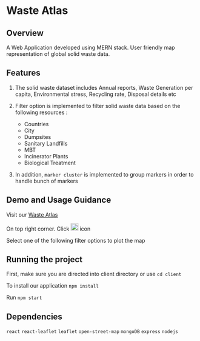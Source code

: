 # Waste Atlas 

## Overview 

A Web Application developed using MERN stack. User friendly map representation of global solid waste data.

## Features 

1. The solid waste dataset includes Annual reports, Waste Generation per capita, Environmental stress, Recycling rate, Disposal details etc

2. Filter option is implemented to filter solid waste data based on the following resources :

    * Countries
    * City
    * Dumpsites 
    * Sanitary Landfills
    * MBT
    * Incinerator Plants
    * Biological Treatment

3. In addition, `marker cluster` is implemented to group markers in order to handle bunch of markers


## Demo and Usage Guidance

Visit our [Waste Atlas](https://objective-beaver-c92b91.netlify.app/)

On top right corner. Click <img src="https://image.flaticon.com/icons/png/512/4305/4305510.png" width="20" height="20" > icon

Select one of the following filter options to plot the map


## Running the project

First, make sure you are directed into client directory or use `cd client`

To install our application `npm install`

Run `npm start`


## Dependencies

`react` `react-leaflet` `leaflet` `open-street-map` `mongoDB` `express` `nodejs` 



